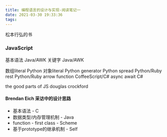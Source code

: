 ```yaml
---
title: 编程语言的设计与实现-阅读笔记一
date: 2021-03-30 19:33:36
tags:
---
```

松本行弘的书

### JavaScript

基本语法 Java/AWK
关键字 Java/AWK

数组literal Python
对象literal Python
generator Python
spread Python/Ruby
rest Python/Ruby
arrow function CoffeeScript/C#
async await C#

the good parts of JS
douglas crockford

#### Brendan Eich 采访中的设计思路
- 基本语法 - C
- 数据类型/内存管理机制 - Java
- function - first class - Scheme
- 基于prototype的继承机制 - Self

